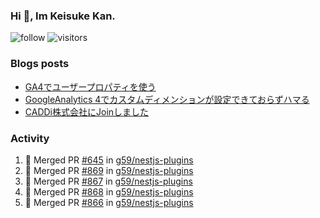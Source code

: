 ### Hi 👋, Im Keisuke Kan.

<!--
**9renpoto/9renpoto** is a ✨ _special_ ✨ repository because its `README.md` (this file) appears on your GitHub profile.

Here are some ideas to get you started:

- 🔭 I’m currently working on ...
- 🌱 I’m currently learning ...
- 👯 I’m looking to collaborate on ...
- 🤔 I’m looking for help with ...
- 💬 Ask me about ...
- 📫 How to reach me: ...
- 😄 Pronouns: ...
- ⚡ Fun fact: ...
-->

![follow](https://img.shields.io/github/followers/9renpoto?label=Follow&style=social)
![visitors](https://komarev.com/ghpvc/?username=9renpoto&label=Profile%20views&color=0e75b6&style=flat)

### Blogs posts

<!-- BLOG-POST-LIST:START -->
- [GA4でユーザープロパティを使う](https://9renpoto.dev/2021/02/21/google-analytics-4-user-properties/)
- [GoogleAnalytics 4でカスタムディメンションが設定できておらずハマる](https://9renpoto.dev/2021/02/13/google-analytics-4/)
- [CADDi株式会社にJoinしました](https://9renpoto.dev/2020/12/05/join/)
<!-- BLOG-POST-LIST:END -->

### Activity

<!--START_SECTION:activity-->
1. 🎉 Merged PR [#645](https://github.com/g59/nestjs-plugins/pull/645) in [g59/nestjs-plugins](https://github.com/g59/nestjs-plugins)
2. 🎉 Merged PR [#869](https://github.com/g59/nestjs-plugins/pull/869) in [g59/nestjs-plugins](https://github.com/g59/nestjs-plugins)
3. 🎉 Merged PR [#867](https://github.com/g59/nestjs-plugins/pull/867) in [g59/nestjs-plugins](https://github.com/g59/nestjs-plugins)
4. 🎉 Merged PR [#868](https://github.com/g59/nestjs-plugins/pull/868) in [g59/nestjs-plugins](https://github.com/g59/nestjs-plugins)
5. 🎉 Merged PR [#866](https://github.com/g59/nestjs-plugins/pull/866) in [g59/nestjs-plugins](https://github.com/g59/nestjs-plugins)
<!--END_SECTION:activity-->

<!--START_SECTION:waka-->
<!--END_SECTION:waka-->